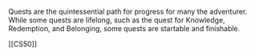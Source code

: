 Quests are the quintessential path for progress for many the adventurer. While some quests are lifelong, such as the quest for Knowledge, Redemption, and Belonging, some quests are startable and finishable. 

[[CS50]]
